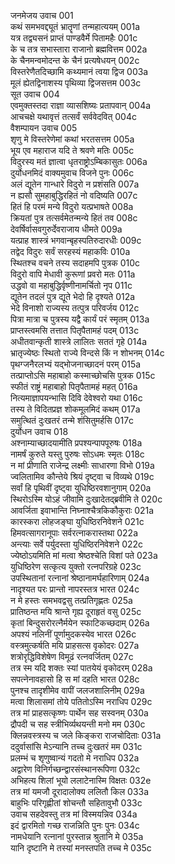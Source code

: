 जनमेजय उवाच	001  
कथं समभवद्द्यूतं भ्रातॄणां तन्महात्ययम्	001a  
यत्र तद्व्यसनं प्राप्तं पाण्डवैर्मे पितामहैः	001c  
के च तत्र सभास्तारा राजानो ब्रह्मवित्तम	002a  
के चैनमन्वमोदन्त के चैनं प्रत्यषेधयन्	002c  
विस्तरेणैतदिच्छामि कथ्यमानं त्वया द्विज	003a  
मूलं ह्येतद्विनाशस्य पृथिव्या द्विजसत्तम	003c  
सूत उवाच	004  
एवमुक्तस्तदा राज्ञा व्यासशिष्यः प्रतापवान्	004a  
आचचक्षे यथावृत्तं तत्सर्वं सर्ववेदवित्	004c  
वैशम्पायन उवाच	005  
शृणु मे विस्तरेणेमां कथां भरतसत्तम	005a  
भूय एव महाराज यदि ते श्रवणे मतिः	005c  
विदुरस्य मतं ज्ञात्वा धृतराष्ट्रोऽम्बिकासुतः	006a  
दुर्योधनमिदं वाक्यमुवाच विजने पुनः	006c  
अलं द्यूतेन गान्धारे विदुरो न प्रशंसति	007a  
न ह्यसौ सुमहाबुद्धिरहितं नो वदिष्यति	007c  
हितं हि परमं मन्ये विदुरो यत्प्रभाषते	008a  
क्रियतां पुत्र तत्सर्वमेतन्मन्ये हितं तव	008c  
देवर्षिर्वासवगुरुर्देवराजाय धीमते	009a  
यत्प्राह शास्त्रं भगवान्बृहस्पतिरुदारधीः	009c  
तद्वेद विदुरः सर्वं सरहस्यं महाकविः	010a  
स्थितश्च वचने तस्य सदाहमपि पुत्रक	010c  
विदुरो वापि मेधावी कुरूणां प्रवरो मतः	011a  
उद्धवो वा महाबुद्धिर्वृष्णीनामर्चितो नृप	011c  
द्यूतेन तदलं पुत्र द्यूते भेदो हि दृश्यते	012a  
भेदे विनाशो राज्यस्य तत्पुत्र परिवर्जय	012c  
पित्रा मात्रा च पुत्रस्य यद्वै कार्यं परं स्मृतम्	013a  
प्राप्तस्त्वमसि तत्तात पितृपैतामहं पदम्	013c  
अधीतवान्कृती शास्त्रे लालितः सततं गृहे	014a  
भ्रातृज्येष्ठः स्थितो राज्ये विन्दसे किं न शोभनम्	014c  
पृथग्जनैरलभ्यं यद्भोजनाच्छादनं परम्	015a  
तत्प्राप्तोऽसि महाबाहो कस्माच्छोचसि पुत्रक	015c  
स्फीतं राष्ट्रं महाबाहो पितृपैतामहं महत्	016a  
नित्यमाज्ञापयन्भासि दिवि देवेश्वरो यथा	016c  
तस्य ते विदितप्रज्ञ शोकमूलमिदं कथम्	017a  
समुत्थितं दुःखतरं तन्मे शंसितुमर्हसि	017c  
दुर्योधन उवाच	018  
अश्नाम्याच्छादयामीति प्रपश्यन्पापपूरुषः	018a  
नामर्षं कुरुते यस्तु पुरुषः सोऽधमः स्मृतः	018c  
न मां प्रीणाति राजेन्द्र लक्ष्मीः साधारणा विभो	019a  
ज्वलितामिव कौन्तेये श्रियं दृष्ट्वा च विव्यथे	019c  
सर्वां हि पृथिवीं दृष्ट्वा युधिष्ठिरवशानुगाम्	020a  
स्थिरोऽस्मि योऽहं जीवामि दुःखादेतद्ब्रवीमि ते	020c  
आवर्जिता इवाभान्ति निघ्नाश्चैत्रकिकौकुराः	021a  
कारस्करा लोहजङ्घा युधिष्ठिरनिवेशने	021c  
हिमवत्सागरानूपाः सर्वरत्नाकरास्तथा	022a  
अन्त्याः सर्वे पर्युदस्ता युधिष्ठिरनिवेशने	022c  
ज्येष्ठोऽयमिति मां मत्वा श्रेष्ठश्चेति विशां पते	023a  
युधिष्ठिरेण सत्कृत्य युक्तो रत्नपरिग्रहे	023c  
उपस्थितानां रत्नानां श्रेष्ठानामर्घहारिणाम्	024a  
नादृश्यत परः प्रान्तो नापरस्तत्र भारत	024c  
न मे हस्तः समभवद्वसु तत्प्रतिगृह्णतः	025a  
प्रातिष्ठन्त मयि श्रान्ते गृह्य दूराहृतं वसु	025c  
कृतां बिन्दुसरोरत्नैर्मयेन स्फाटिकच्छदाम्	026a  
अपश्यं नलिनीं पूर्णामुदकस्येव भारत	026c  
वस्त्रमुत्कर्षति मयि प्राहसत्स वृकोदरः	027a  
शत्रोरृद्धिविशेषेण विमूढं रत्नवर्जितम्	027c  
तत्र स्म यदि शक्तः स्यां पातयेयं वृकोदरम्	028a  
सपत्नेनावहासो हि स मां दहति भारत	028c  
पुनश्च तादृशीमेव वापीं जलजशालिनीम्	029a  
मत्वा शिलासमां तोये पतितोऽस्मि नराधिप	029c  
तत्र मां प्राहसत्कृष्णः पार्थेन सह सस्वनम्	030a  
द्रौपदी च सह स्त्रीभिर्व्यथयन्ती मनो मम	030c  
क्लिन्नवस्त्रस्य च जले किङ्करा राजचोदिताः	031a  
ददुर्वासांसि मेऽन्यानि तच्च दुःखतरं मम	031c  
प्रलम्भं च शृणुष्वान्यं गदतो मे नराधिप	032a  
अद्वारेण विनिर्गच्छन्द्वारसंस्थानरूपिणा	032c  
अभिहत्य शिलां भूयो ललाटेनास्मि विक्षतः	032e  
तत्र मां यमजौ दूरादालोक्य ललितौ किल	033a  
बाहुभिः परिगृह्णीतां शोचन्तौ सहितावुभौ	033c  
उवाच सहदेवस्तु तत्र मां विस्मयन्निव	034a  
इदं द्वारमितो गच्छ राजन्निति पुनः पुनः	034c  
नामधेयानि रत्नानां पुरस्तान्न श्रुतानि मे	035a  
यानि दृष्टानि मे तस्यां मनस्तपति तच्च मे	035c  
